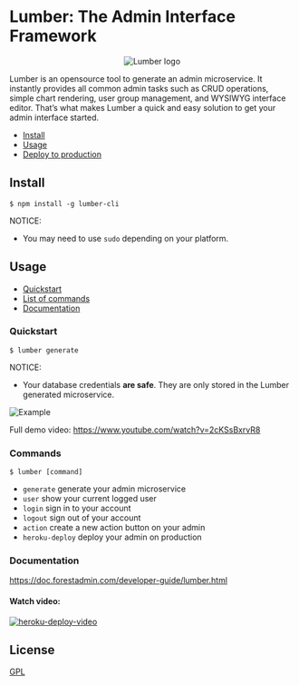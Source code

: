 # Lumber: The Admin Interface Framework

<p align="center">
  <img src="https://github.com/ForestAdmin/Lumber/blob/master/assets/lumber-logo.png?raw=true" alt="Lumber logo">
</p>

Lumber is an opensource tool to generate an admin microservice. It instantly provides all common admin tasks such as CRUD operations, simple chart rendering, user group management, and WYSIWYG interface editor. That’s what makes Lumber a quick and easy solution to get your admin interface started.

- [Install](#install)
- [Usage](#usage)
- <a href="https://doc.forestadmin.com/developer-guide/lumber.html#deploying-to-production" target="_blank">Deploy to production</a>

## Install

`$ npm install -g lumber-cli`

NOTICE:
- You may need to use `sudo` depending on your platform.

## Usage

- [Quickstart](#quickstart)
- [List of commands](#commands)
- [Documentation](#documentation)

### Quickstart
`$ lumber generate`

NOTICE:

- Your database credentials **are safe**. They are only stored in the Lumber
  generated microservice.

![Example](/assets/console.gif "Example")

Full demo video: https://www.youtube.com/watch?v=2cKSsBxrvR8

### Commands

`$ lumber [command]`

- `generate`      generate your admin microservice
- `user`          show your current logged user
- `login`         sign in to your account
- `logout`        sign out of your account
- `action`        create a new action button on your admin
- `heroku-deploy` deploy your admin on production

### Documentation

https://doc.forestadmin.com/developer-guide/lumber.html

#### Watch video:

[![heroku-deploy-video](https://img.youtube.com/vi/pEQ9Ro3UeKY/0.jpg)](https://www.youtube.com/watch?v=pEQ9Ro3UeKY)

## License
[GPL](https://github.com/ForestAdmin/Lumber/blob/master/LICENSE)
